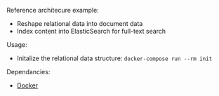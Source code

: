 
Reference architecure example:

* Reshape relational data into document data
* Index content into ElasticSearch for full-text search

Usage:

* Initalize the relational data structure:
```docker-compose run --rm init```

Dependancies:

* [Docker](https://docs.docker.com/install/#supported-platforms)